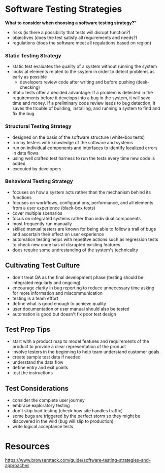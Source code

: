 # Software Testing Strategies
**What to consider when choosing a software testing strategy?"**
- risks (is there a possibility that tests will disrupt function?)
- objectives (does the test satisfy all requirements and needs?)
- regulations (does the software meet all regulations based on region)

### Static Testing Strategy
- static test evaluates the quality of a system without running the system
- looks at elements related to the ssytem in order to detect problems as early as possible
    * developers review code after writing and before pushing (desk-checking)
- Static tests offer a decided advantage: If a problem is detected in the requirements before it develops into a bug in the system, it will save time and money. If a preliminary code review leads to bug detection, it saves the trouble of building, installing, and running a system to find and fix the bug

### Structural Testing Strategy
- designed on the basis of the software structure (white-box tests)
- run by testers with knowledge of the software and systems
- run on individual components and interfaces to identify localized errors in data flows
- using well crafted test harness to run the tests every time new code is added
- executed by developers


### Behavioral Testing Strategy
- focuses on how a system acts rather than the mechanism behind its functions
- focuses on workflows, configurations, performance, and all elements from a user experience (black-box tests)
- cover multiple scenarios
- focus on integrated systems rather than individual components
- most frequently run manually
- skilled manual testers are known for being able to follow a trail of bugs and ascertain their effect on user experience
- automation testing helps with repetitve actions such as regression tests to check new code has ot disrupted existing features
- does require some undrestanding of the system's technicality

## Cultivating Test Culture
- don't treat QA as the final development phase (testing should be integrated regularly and ongoing)
- encourage clarity in bug reporting to reduce unnecessary time asking for more information and miscommunication
- testing is a team effort
- define what is good enough to achieve quality
- user documentation or user manual should also be tested
- automation is good but doesn't fix poor test design

## Test Prep Tips
- start with a product map to model features and requirements of the product to provide a clear representation of the product
- involve testers in the beginning to help team understand customer goals
- create sample test data if needed
- understand the data flow
- define entry and exit points
- test the instructions

## Test Considerations
- consider the complete user journey
- embrace exploratory testing
- don't skip load testing (check how site handles traffic)
- some bugs are triggered by the perfect storm so they might be discovered in the wild (bug will slip to production)
- write logical acceptance tests


# Resources
https://www.browserstack.com/guide/software-testing-strategies-and-approaches
